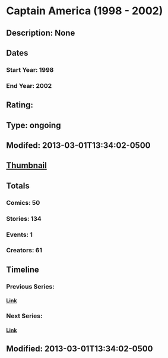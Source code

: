 # Captain America (1998 - 2002)
## Description: None
## Dates
### Start Year: 1998
### End Year: 2002
## Rating: 
## Type: ongoing
## Modifed: 2013-03-01T13:34:02-0500
## [Thumbnail](http://i.annihil.us/u/prod/marvel/i/mg/6/80/5130f42b9d86e.jpg)
## Totals
### Comics: 50
### Stories: 134
### Events: 1
### Creators: 61
## Timeline
### Previous Series: 
#### [Link]()
### Next Series: 
#### [Link]()
## Modified: 2013-03-01T13:34:02-0500
